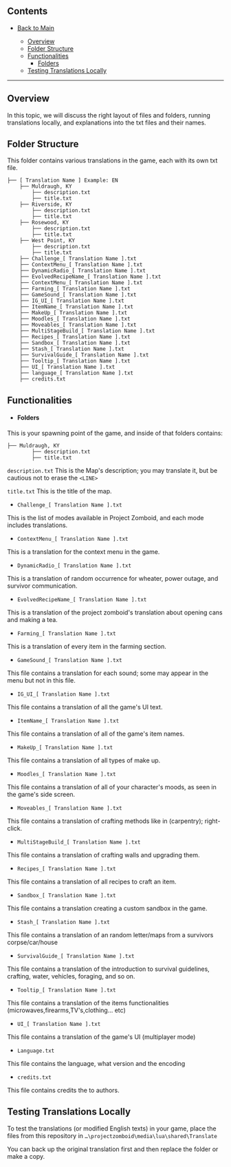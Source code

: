 ## Contents
* [Back to Main](../../..)

  * [Overview](#overview)
  * [Folder Structure](#folder-structure) 
  * [Functionalities](#functionalities)
    * [Folders](#folders)
  * [Testing Translations Locally](#testing-translations-locally)

----------------------------------------
## Overview
In this topic, we will discuss the right layout of files and folders, running translations locally, and explanations into the txt files and their names.

## Folder Structure
This folder contains various translations in the game, each with its own txt file.
```
├── [ Translation Name ] Example: EN
    ├── Muldraugh, KY
        ├── description.txt 
        ├── title.txt   
    ├── Riverside, KY
        ├── description.txt
        ├── title.txt    
    ├── Rosewood, KY
        ├── description.txt
        ├── title.txt        
    ├── West Point, KY
        ├── description.txt
        ├── title.txt
    ├── Challenge_[ Translation Name ].txt
    ├── ContextMenu_[ Translation Name ].txt
    ├── DynamicRadio_[ Translation Name ].txt
    ├── EvolvedRecipeName_[ Translation Name ].txt
    ├── ContextMenu_[ Translation Name ].txt
    ├── Farming_[ Translation Name ].txt
    ├── GameSound_[ Translation Name ].txt
    ├── IG_UI_[ Translation Name ].txt
    ├── ItemName_[ Translation Name ].txt
    ├── MakeUp_[ Translation Name ].txt
    ├── Moodles_[ Translation Name ].txt
    ├── Moveables_[ Translation Name ].txt
    ├── MultiStageBuild_[ Translation Name ].txt
    ├── Recipes_[ Translation Name ].txt
    ├── Sandbox_[ Translation Name ].txt
    ├── Stash_[ Translation Name ].txt
    ├── SurvivalGuide_[ Translation Name ].txt
    ├── Tooltip_[ Translation Name ].txt
    ├── UI_[ Translation Name ].txt
    ├── language_[ Translation Name ].txt
    ├── credits.txt
```

## Functionalities
- #### Folders 
This is your spawning point of the game, and inside of that folders contains:
```
├── Muldraugh, KY
        ├── description.txt 
        ├── title.txt  
```
```description.txt``` This is the Map's description; you may translate it, but be cautious not to erase the ```<LINE>```

```title.txt``` This is the title of the map.

- ```Challenge_[ Translation Name ].txt```

This is the list of modes available in Project Zomboid, and each mode includes translations.

- ```ContextMenu_[ Translation Name ].txt```

This is a translation for the context menu in the game.

- ```DynamicRadio_[ Translation Name ].txt```

This is a translation of random occurrence for wheater, power outage, and survivor communication.

- ```EvolvedRecipeName_[ Translation Name ].txt```

This is a translation of the project zomboid's translation about opening cans and making a tea.

- ```Farming_[ Translation Name ].txt```

This is a translation of every item in the farming section.

- ```GameSound_[ Translation Name ].txt```

This file contains a translation for each sound; some may appear in the menu but not in this file.

- ```IG_UI_[ Translation Name ].txt```

This file contains a translation of all the game's UI text.

- ```ItemName_[ Translation Name ].txt```

This file contains a translation of all of the game's item names.

- ```MakeUp_[ Translation Name ].txt```

This file contains a translation of all types of make up.

- ```Moodles_[ Translation Name ].txt```

This file contains a translation of all of your character's moods, as seen in the game's side screen.

- ```Moveables_[ Translation Name ].txt```

This file contains a translation of crafting methods like in (carpentry); right-click.

- ```MultiStageBuild_[ Translation Name ].txt```

This file contains a translation of crafting walls and upgrading them.

- ```Recipes_[ Translation Name ].txt```

This file contains a translation of all recipes to craft an item.

- ```Sandbox_[ Translation Name ].txt```

This file contains a translation creating a custom sandbox in the game.

- ```Stash_[ Translation Name ].txt```

This file contains a translation of an random letter/maps from a survivors corpse/car/house

- ```SurvivalGuide_[ Translation Name ].txt```

This file contains a translation of the introduction to survival guidelines, crafting, water, vehicles, foraging, and so on.

- ```Tooltip_[ Translation Name ].txt```

This file contains a translation of the items functionalities (microwaves,firearms,TV's,clothing... etc)

- ```UI_[ Translation Name ].txt```

This file contains a translation of the game's UI (multiplayer mode)

- ```Language.txt```

This file contains the language, what version and the encoding

- ```credits.txt```

This file contains credits the to authors.

## Testing Translations Locally

To test the translations (or modified English texts) in your game, place the files from this repository in `…\projectzomboid\media\lua\shared\Translate`

You can back up the original translation first and then replace the folder or make a copy.
